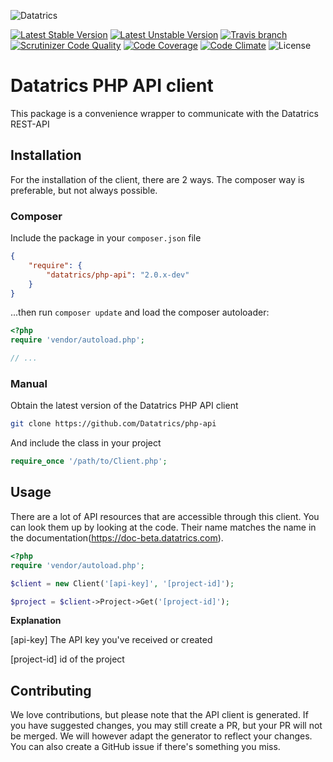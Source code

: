 ![Datatrics](https://www.datatrics.com/wp-content/themes/datatrics/assets/img/logo/logo.png)

[![Latest Stable Version](https://img.shields.io/packagist/v/datatrics/php-api.svg)](https://packagist.org/packages/datatrics/php-api)
[![Latest Unstable Version](http://img.shields.io/packagist/vpre/datatrics/php-api.svg)](https://packagist.org/packages/datatrics/php-api)
[![Travis branch](https://img.shields.io/travis/Datatrics/php-api/2.0.svg)](https://travis-ci.org/Datatrics/php-api)
[![Scrutinizer Code Quality](https://scrutinizer-ci.com/g/Datatrics/php-api/badges/quality-score.png?b=2.0)](https://scrutinizer-ci.com/g/Datatrics/php-api/?branch=2.0)
[![Code Coverage](https://scrutinizer-ci.com/g/Datatrics/php-api/badges/coverage.png?b=2.0)](https://scrutinizer-ci.com/g/Datatrics/php-api/?branch=2.0)
[![Code Climate](https://img.shields.io/codeclimate/github/datatrics/php-api.svg)](https://codeclimate.com/repos/58fc98489c3fbc02860009e3)
![License](http://img.shields.io/badge/license-MIT-green.svg)

# Datatrics PHP API client
This package is a convenience wrapper to communicate with the Datatrics REST-API

## Installation
For the installation of the client, there are 2 ways. The composer way is preferable, but not always possible.

### Composer
Include the package in your `composer.json` file
``` json
{
    "require": {
        "datatrics/php-api": "2.0.x-dev"
    }
}
```

...then run `composer update` and load the composer autoloader:

``` php
<?php
require 'vendor/autoload.php';

// ...
```

### Manual
Obtain the latest version of the Datatrics PHP API client
``` bash
git clone https://github.com/Datatrics/php-api
```

And include the class in your project
``` php
require_once '/path/to/Client.php';
```

## Usage
There are a lot of API resources that are accessible through this client. You can look them up by looking at the code. Their name matches the name in the documentation(https://doc-beta.datatrics.com).

``` php
<?php
require 'vendor/autoload.php';

$client = new Client('[api-key]', '[project-id]');

$project = $client->Project->Get('[project-id]');
```

__Explanation__

[api-key]
The API key you've received or created

[project-id]
id of the project

## Contributing
We love contributions, but please note that the API client is generated. If you have suggested changes, you may still create a PR, but your PR will not be merged. We will however adapt the generator to reflect your changes. You can also create a GitHub issue if there's something you miss.
